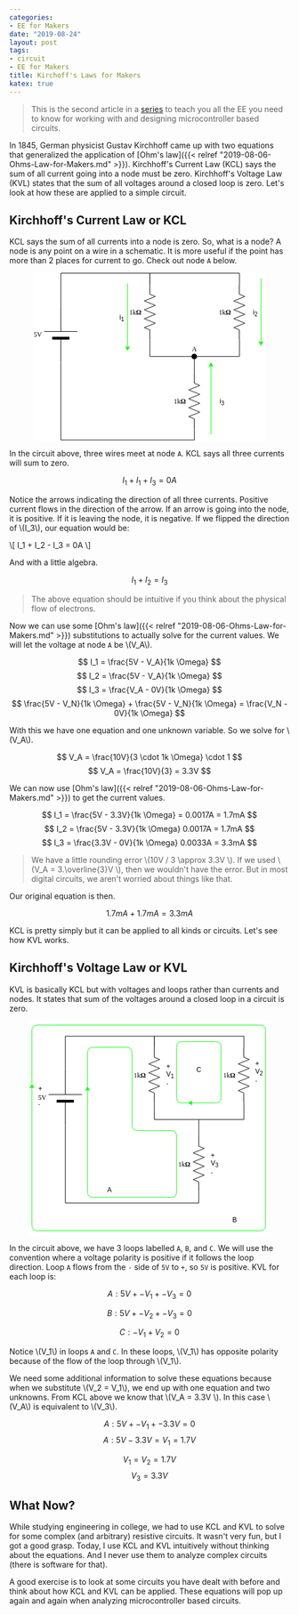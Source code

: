 ```yaml
---
categories:
- EE for Makers
date: "2019-08-24"
layout: post
tags:
- circuit
- EE for Makers
title: Kirchoff's Laws for Makers
katex: true
---
```


> This is the second article in a [series](/tags/EE-for-Makers/) to teach you all the EE you need to know for working with and designing microcontroller based circuits.

In 1845, German physicist Gustav Kirchhoff came up with two equations that generalized the application of [Ohm's law]({{< relref "2019-08-06-Ohms-Law-for-Makers.md" >}}). Kirchhoff's Current Law (KCL) says the sum of all current going into a node must be zero. Kirchhoff's Voltage Law (KVL) states that the sum of all voltages around a closed loop is zero. Let's look at how these are applied to a simple circuit.

## Kirchhoff's Current Law or KCL

KCL says the sum of all currents into a node is zero. So, what is a node? A node is any point on a wire in a schematic. It is more useful if the point has more than 2 places for current to go. Check out node `A` below.

<center>
<svg xmlns="http://www.w3.org/2000/svg" style="background-color: rgb(255, 255, 255);" xmlns:xlink="http://www.w3.org/1999/xlink" version="1.1" width="417px" height="302px" viewBox="-0.5 -0.5 417 302"><defs/><g><path d="M 288.14 180.14 L 288.14 160.14 L 288 155" fill="none" stroke="#000000" stroke-miterlimit="10" pointer-events="none"/><path d="M 288.14 280.14 L 288.14 300.14 L 48.14 300.14 L 48.14 160.14" fill="none" stroke="#000000" stroke-miterlimit="10" pointer-events="none"/><path d="M 238 230 L 256 230 L 260 220 L 268 240 L 276 220 L 284 240 L 292 220 L 300 240 L 308 220 L 316 240 L 320 230 L 338 230" fill="none" stroke="#000000" stroke-miterlimit="10" transform="rotate(90,288,230)" pointer-events="none"/><g transform="translate(249.5,223.5)"><switch><foreignObject style="overflow:visible;" pointer-events="all" width="25" height="12" requiredFeatures="http://www.w3.org/TR/SVG11/feature#Extensibility"><div xmlns="http://www.w3.org/1999/xhtml" style="display: inline-block; font-size: 12px; font-family: Verdana; color: rgb(0, 0, 0); line-height: 1.2; vertical-align: top; white-space: nowrap; text-align: right;"><div xmlns="http://www.w3.org/1999/xhtml" style="display:inline-block;text-align:inherit;text-decoration:inherit;">1k<b>Ω</b></div></div></foreignObject><text x="13" y="12" fill="#000000" text-anchor="middle" font-size="12px" font-family="Verdana">1k&lt;b&gt;Ω&lt;/b&gt;</text></switch></g><path d="M 48.14 60.14 L 48.14 0.14 L 208.14 0.14 L 208.14 20.14" fill="none" stroke="#000000" stroke-miterlimit="10" pointer-events="none"/><path d="M -2 110 L 43 110 M 53 80 L 53 140 M 53 110 L 98 110" fill="none" stroke="#000000" stroke-miterlimit="10" transform="translate(0,110)scale(1,-1)translate(0,-110)rotate(-270,48,110)" pointer-events="none"/><rect x="39" y="95" width="4" height="30" fill="#000000" stroke="#000000" transform="translate(0,110)scale(1,-1)translate(0,-110)rotate(-270,48,110)" pointer-events="none"/><g transform="translate(-1.5,103.5)"><switch><foreignObject style="overflow:visible;" pointer-events="all" width="16" height="12" requiredFeatures="http://www.w3.org/TR/SVG11/feature#Extensibility"><div xmlns="http://www.w3.org/1999/xhtml" style="display: inline-block; font-size: 12px; font-family: Verdana; color: rgb(0, 0, 0); line-height: 1.2; vertical-align: top; white-space: nowrap; text-align: right;"><div xmlns="http://www.w3.org/1999/xhtml" style="display:inline-block;text-align:inherit;text-decoration:inherit;">5V</div></div></foreignObject><text x="8" y="12" fill="#000000" text-anchor="middle" font-size="12px" font-family="Verdana">5V</text></switch></g><path d="M 208.14 120.14 L 208.14 149.86 L 287 149.86 L 287 146.43 L 284.71 146.43" fill="none" stroke="#000000" stroke-miterlimit="10" pointer-events="none"/><path d="M 158 70 L 176 70 L 180 60 L 188 80 L 196 60 L 204 80 L 212 60 L 220 80 L 228 60 L 236 80 L 240 70 L 258 70" fill="none" stroke="#000000" stroke-miterlimit="10" transform="rotate(90,208,70)" pointer-events="none"/><g transform="translate(169.5,63.5)"><switch><foreignObject style="overflow:visible;" pointer-events="all" width="25" height="12" requiredFeatures="http://www.w3.org/TR/SVG11/feature#Extensibility"><div xmlns="http://www.w3.org/1999/xhtml" style="display: inline-block; font-size: 12px; font-family: Verdana; color: rgb(0, 0, 0); line-height: 1.2; vertical-align: top; white-space: nowrap; text-align: right;"><div xmlns="http://www.w3.org/1999/xhtml" style="display:inline-block;text-align:inherit;text-decoration:inherit;">1k<b>Ω</b></div></div></foreignObject><text x="13" y="12" fill="#000000" text-anchor="middle" font-size="12px" font-family="Verdana">1k&lt;b&gt;Ω&lt;/b&gt;</text></switch></g><path d="M 369.29 20.14 L 369.29 0.14 L 208.14 0.14 L 208.14 20.14" fill="none" stroke="#000000" stroke-miterlimit="10" pointer-events="none"/><path d="M 319 70 L 337 70 L 341 60 L 349 80 L 357 60 L 365 80 L 373 60 L 381 80 L 389 60 L 397 80 L 401 70 L 419 70" fill="none" stroke="#000000" stroke-miterlimit="10" transform="rotate(90,369,70)" pointer-events="none"/><g transform="translate(330.5,63.5)"><switch><foreignObject style="overflow:visible;" pointer-events="all" width="25" height="12" requiredFeatures="http://www.w3.org/TR/SVG11/feature#Extensibility"><div xmlns="http://www.w3.org/1999/xhtml" style="display: inline-block; font-size: 12px; font-family: Verdana; color: rgb(0, 0, 0); line-height: 1.2; vertical-align: top; white-space: nowrap; text-align: right;"><div xmlns="http://www.w3.org/1999/xhtml" style="display:inline-block;text-align:inherit;text-decoration:inherit;">1k<b>Ω</b></div></div></foreignObject><text x="13" y="12" fill="#000000" text-anchor="middle" font-size="12px" font-family="Verdana">1k&lt;b&gt;Ω&lt;/b&gt;</text></switch></g><ellipse cx="288" cy="150" rx="5" ry="5" fill="#000000" stroke="none" pointer-events="none"/><g transform="translate(283.5,129.5)"><switch><foreignObject style="overflow:visible;" pointer-events="all" width="8" height="12" requiredFeatures="http://www.w3.org/TR/SVG11/feature#Extensibility"><div xmlns="http://www.w3.org/1999/xhtml" style="display: inline-block; font-size: 12px; font-family: Verdana; color: rgb(0, 0, 0); line-height: 1.2; vertical-align: top; width: 9px; white-space: nowrap; overflow-wrap: normal; text-align: center;"><div xmlns="http://www.w3.org/1999/xhtml" style="display:inline-block;text-align:inherit;text-decoration:inherit;white-space:normal;">A</div></div></foreignObject><text x="4" y="12" fill="#000000" text-anchor="middle" font-size="12px" font-family="Verdana">A</text></switch></g><path d="M 369.29 120.14 L 369.29 149.86 L 293 149.86" fill="none" stroke="#000000" stroke-miterlimit="10" pointer-events="none"/><path d="M 168 18.29 L 168 133.63" fill="none" stroke="#00ff00" stroke-miterlimit="10" pointer-events="none"/><path d="M 168 138.88 L 164.5 131.88 L 168 133.63 L 171.5 131.88 Z" fill="#00ff00" stroke="#00ff00" stroke-miterlimit="10" pointer-events="none"/><g transform="translate(153.5,72.5)"><switch><foreignObject style="overflow:visible;" pointer-events="all" width="8" height="14" requiredFeatures="http://www.w3.org/TR/SVG11/feature#Extensibility"><div xmlns="http://www.w3.org/1999/xhtml" style="display: inline-block; font-size: 12px; font-family: Helvetica; color: rgb(0, 0, 0); line-height: 1.2; vertical-align: top; white-space: nowrap; text-align: center;"><div xmlns="http://www.w3.org/1999/xhtml" style="display:inline-block;text-align:inherit;text-decoration:inherit;background-color:#ffffff;"><div>i<sub>1</sub></div></div></div></foreignObject><text x="4" y="13" fill="#000000" text-anchor="middle" font-size="12px" font-family="Helvetica">[Not supported by viewer]</text></switch></g><path d="M 408 9.29 L 408 124.63" fill="none" stroke="#00ff00" stroke-miterlimit="10" pointer-events="none"/><path d="M 408 129.88 L 404.5 122.88 L 408 124.63 L 411.5 122.88 Z" fill="#00ff00" stroke="#00ff00" stroke-miterlimit="10" pointer-events="none"/><g transform="translate(393.5,63.5)"><switch><foreignObject style="overflow:visible;" pointer-events="all" width="8" height="14" requiredFeatures="http://www.w3.org/TR/SVG11/feature#Extensibility"><div xmlns="http://www.w3.org/1999/xhtml" style="display: inline-block; font-size: 12px; font-family: Helvetica; color: rgb(0, 0, 0); line-height: 1.2; vertical-align: top; white-space: nowrap; text-align: center;"><div xmlns="http://www.w3.org/1999/xhtml" style="display:inline-block;text-align:inherit;text-decoration:inherit;background-color:#ffffff;"><div>i<sub>2</sub></div></div></div></foreignObject><text x="4" y="13" fill="#000000" text-anchor="middle" font-size="12px" font-family="Helvetica">[Not supported by viewer]</text></switch></g><path d="M 318 290 L 318 166.37" fill="none" stroke="#00ff00" stroke-miterlimit="10" pointer-events="none"/><path d="M 318 161.12 L 321.5 168.12 L 318 166.37 L 314.5 168.12 Z" fill="#00ff00" stroke="#00ff00" stroke-miterlimit="10" pointer-events="none"/><g transform="translate(333.5,223.5)"><switch><foreignObject style="overflow:visible;" pointer-events="all" width="8" height="14" requiredFeatures="http://www.w3.org/TR/SVG11/feature#Extensibility"><div xmlns="http://www.w3.org/1999/xhtml" style="display: inline-block; font-size: 12px; font-family: Helvetica; color: rgb(0, 0, 0); line-height: 1.2; vertical-align: top; white-space: nowrap; text-align: center;"><div xmlns="http://www.w3.org/1999/xhtml" style="display:inline-block;text-align:inherit;text-decoration:inherit;background-color:#ffffff;"><div>i<sub>3</sub></div></div></div></foreignObject><text x="4" y="13" fill="#000000" text-anchor="middle" font-size="12px" font-family="Helvetica">[Not supported by viewer]</text></switch></g></g></svg></center>

In the circuit above, three wires meet at node `A`. KCL says all three currents will sum to zero.

$$ I_1 + I_1 + I_3 = 0A $$

Notice the arrows indicating the direction of all three currents. Positive current flows in the direction of the arrow. If an arrow is going into the node, it is positive. If it is leaving the node, it is negative. If we flipped the direction of \\(I_3\\), our equation would be:

\\[ I_1 + I_2 - I_3 = 0A \\]

And with a little algebra.

$$ I_1 + I_2 = I_3 $$

> The above equation should be intuitive if you think about the physical flow of electrons.

Now we can use some [Ohm's law]({{< relref "2019-08-06-Ohms-Law-for-Makers.md" >}}) substitutions to actually solve for the current values. We will let the voltage at node `A` be \\(V_A\\).

$$ I_1 = \frac{5V - V_A}{1k \Omega} $$
$$ I_2 = \frac{5V - V_A}{1k \Omega} $$
$$ I_3 = \frac{V_A - 0V}{1k \Omega} $$
$$ \frac{5V - V_N}{1k \Omega} + \frac{5V - V_N}{1k \Omega} = \frac{V_N - 0V}{1k \Omega} $$

With this we have one equation and one unknown variable. So we solve for \\(V_A\\).

$$ V_A = \frac{10V}{3 \cdot 1k \Omega} \cdot 1 $$
$$ V_A = \frac{10V}{3} = 3.3V $$

We can now use [Ohm's law]({{< relref "2019-08-06-Ohms-Law-for-Makers.md" >}}) to get the current values.

$$ I_1 = \frac{5V - 3.3V}{1k \Omega} = 0.0017A = 1.7mA $$
$$ I_2 = \frac{5V - 3.3V}{1k \Omega} 0.0017A = 1.7mA $$
$$ I_3 = \frac{3.3V - 0V}{1k \Omega} 0.0033A = 3.3mA $$

> We have a little rounding error \\(10V / 3 \approx 3.3V \\). If we used \\(V_A = 3.\overline{3}V \\), then we wouldn't have the error. But in most digital circuits, we aren't worried about things like that.

Our original equation is then.

$$ 1.7mA + 1.7mA = 3.3mA $$

KCL is pretty simply but it can be applied to all kinds or circuits. Let's see how KVL works.

## Kirchhoff's Voltage Law or KVL

KVL is basically KCL but with voltages and loops rather than currents and nodes. It states that sum of the voltages around a closed loop in a circuit is zero.

<center>
<svg xmlns="http://www.w3.org/2000/svg" style="background-color: rgb(255, 255, 255);" xmlns:xlink="http://www.w3.org/1999/xlink" version="1.1" width="438px" height="386px" viewBox="-0.5 -0.5 438 386"><defs/><g><path d="M 307.14 307.14 L 307.14 327.14 L 67.14 327.14 L 67.14 187.14" fill="none" stroke="#000000" stroke-miterlimit="10" pointer-events="none"/><path d="M 257 257 L 275 257 L 279 247 L 287 267 L 295 247 L 303 267 L 311 247 L 319 267 L 327 247 L 335 267 L 339 257 L 357 257" fill="none" stroke="#000000" stroke-miterlimit="10" transform="rotate(90,307,257)" pointer-events="none"/><g transform="translate(268.5,250.5)"><switch><foreignObject style="overflow:visible;" pointer-events="all" width="25" height="12" requiredFeatures="http://www.w3.org/TR/SVG11/feature#Extensibility"><div xmlns="http://www.w3.org/1999/xhtml" style="display: inline-block; font-size: 12px; font-family: Verdana; color: rgb(0, 0, 0); line-height: 1.2; vertical-align: top; white-space: nowrap; text-align: right;"><div xmlns="http://www.w3.org/1999/xhtml" style="display:inline-block;text-align:inherit;text-decoration:inherit;">1k<b>Ω</b></div></div></foreignObject><text x="13" y="12" fill="#000000" text-anchor="middle" font-size="12px" font-family="Verdana">1k&lt;b&gt;Ω&lt;/b&gt;</text></switch></g><path d="M 67.14 87.14 L 67.14 27.14 L 227.14 27.14 L 227.14 47.14" fill="none" stroke="#000000" stroke-miterlimit="10" pointer-events="none"/><path d="M 17 137 L 62 137 M 72 107 L 72 167 M 72 137 L 117 137" fill="none" stroke="#000000" stroke-miterlimit="10" transform="translate(0,137)scale(1,-1)translate(0,-137)rotate(-270,67,137)" pointer-events="none"/><rect x="58" y="122" width="4" height="30" fill="#000000" stroke="#000000" transform="translate(0,137)scale(1,-1)translate(0,-137)rotate(-270,67,137)" pointer-events="none"/><g transform="translate(17.5,130.5)"><switch><foreignObject style="overflow:visible;" pointer-events="all" width="16" height="12" requiredFeatures="http://www.w3.org/TR/SVG11/feature#Extensibility"><div xmlns="http://www.w3.org/1999/xhtml" style="display: inline-block; font-size: 12px; font-family: Verdana; color: rgb(0, 0, 0); line-height: 1.2; vertical-align: top; white-space: nowrap; text-align: right;"><div xmlns="http://www.w3.org/1999/xhtml" style="display:inline-block;text-align:inherit;text-decoration:inherit;">5V</div></div></foreignObject><text x="8" y="12" fill="#000000" text-anchor="middle" font-size="12px" font-family="Verdana">5V</text></switch></g><path d="M 227.14 147.14 L 227.14 176.86 L 307.14 176.86" fill="none" stroke="#000000" stroke-miterlimit="10" pointer-events="none"/><path d="M 177 97 L 195 97 L 199 87 L 207 107 L 215 87 L 223 107 L 231 87 L 239 107 L 247 87 L 255 107 L 259 97 L 277 97" fill="none" stroke="#000000" stroke-miterlimit="10" transform="rotate(90,227,97)" pointer-events="none"/><g transform="translate(188.5,90.5)"><switch><foreignObject style="overflow:visible;" pointer-events="all" width="25" height="12" requiredFeatures="http://www.w3.org/TR/SVG11/feature#Extensibility"><div xmlns="http://www.w3.org/1999/xhtml" style="display: inline-block; font-size: 12px; font-family: Verdana; color: rgb(0, 0, 0); line-height: 1.2; vertical-align: top; white-space: nowrap; text-align: right;"><div xmlns="http://www.w3.org/1999/xhtml" style="display:inline-block;text-align:inherit;text-decoration:inherit;">1k<b>Ω</b></div></div></foreignObject><text x="13" y="12" fill="#000000" text-anchor="middle" font-size="12px" font-family="Verdana">1k&lt;b&gt;Ω&lt;/b&gt;</text></switch></g><path d="M 388.29 47.14 L 388.29 27.14 L 227.14 27.14 L 227.14 47.14" fill="none" stroke="#000000" stroke-miterlimit="10" pointer-events="none"/><path d="M 388.29 147.14 L 388.29 176.86 L 307.14 176.86 L 307.14 207.14" fill="none" stroke="#000000" stroke-miterlimit="10" pointer-events="none"/><path d="M 338 97 L 356 97 L 360 87 L 368 107 L 376 87 L 384 107 L 392 87 L 400 107 L 408 87 L 416 107 L 420 97 L 438 97" fill="none" stroke="#000000" stroke-miterlimit="10" transform="rotate(90,388,97)" pointer-events="none"/><g transform="translate(349.5,90.5)"><switch><foreignObject style="overflow:visible;" pointer-events="all" width="25" height="12" requiredFeatures="http://www.w3.org/TR/SVG11/feature#Extensibility"><div xmlns="http://www.w3.org/1999/xhtml" style="display: inline-block; font-size: 12px; font-family: Verdana; color: rgb(0, 0, 0); line-height: 1.2; vertical-align: top; white-space: nowrap; text-align: right;"><div xmlns="http://www.w3.org/1999/xhtml" style="display:inline-block;text-align:inherit;text-decoration:inherit;">1k<b>Ω</b></div></div></foreignObject><text x="13" y="12" fill="#000000" text-anchor="middle" font-size="12px" font-family="Verdana">1k&lt;b&gt;Ω&lt;/b&gt;</text></switch></g><path d="M 7.14 112.29 L 7.14 17.14 Q 7.14 7.14 17.14 7.14 L 22.14 7.14 Q 27.14 7.14 37.14 7.14 L 417.14 7.14 Q 427.14 7.14 427.14 17.14 L 427.14 366.86 Q 427.14 376.86 417.14 376.86 L 17.14 376.86 Q 7.14 376.86 7.14 366.86 L 7.14 118.65" fill="none" stroke="#00ff00" stroke-miterlimit="10" pointer-events="none"/><path d="M 7.14 113.4 L 10.64 120.4 L 7.14 118.65 L 3.64 120.4 Z" fill="#00ff00" stroke="#00ff00" stroke-miterlimit="10" pointer-events="none"/><g transform="translate(367.5,350.5)"><switch><foreignObject style="overflow:visible;" pointer-events="all" width="8" height="12" requiredFeatures="http://www.w3.org/TR/SVG11/feature#Extensibility"><div xmlns="http://www.w3.org/1999/xhtml" style="display: inline-block; font-size: 12px; font-family: Helvetica; color: rgb(0, 0, 0); line-height: 1.2; vertical-align: top; white-space: nowrap; text-align: center;"><div xmlns="http://www.w3.org/1999/xhtml" style="display:inline-block;text-align:inherit;text-decoration:inherit;background-color:#ffffff;">B</div></div></foreignObject><text x="4" y="12" fill="#000000" text-anchor="middle" font-size="12px" font-family="Helvetica">B</text></switch></g><path d="M 107.14 116.86 L 107.14 57.14 Q 107.14 47.14 117.14 47.14 L 177.14 47.14 Q 187.14 47.14 187.14 57.14 L 187.14 186.86 Q 187.14 196.86 197.14 196.86 L 257.14 196.86 Q 267.14 196.86 267.14 206.86 L 267.14 306.86 Q 267.14 316.86 257.14 316.86 L 117.14 316.86 Q 107.14 316.86 107.14 306.86 L 107.14 123.23" fill="none" stroke="#00ff00" stroke-miterlimit="10" pointer-events="none"/><path d="M 107.14 117.98 L 110.64 124.98 L 107.14 123.23 L 103.64 124.98 Z" fill="#00ff00" stroke="#00ff00" stroke-miterlimit="10" pointer-events="none"/><g transform="translate(142.5,296.5)"><switch><foreignObject style="overflow:visible;" pointer-events="all" width="8" height="12" requiredFeatures="http://www.w3.org/TR/SVG11/feature#Extensibility"><div xmlns="http://www.w3.org/1999/xhtml" style="display: inline-block; font-size: 12px; font-family: Helvetica; color: rgb(0, 0, 0); line-height: 1.2; vertical-align: top; white-space: nowrap; text-align: center;"><div xmlns="http://www.w3.org/1999/xhtml" style="display:inline-block;text-align:inherit;text-decoration:inherit;background-color:#ffffff;">A</div></div></foreignObject><text x="4" y="12" fill="#000000" text-anchor="middle" font-size="12px" font-family="Helvetica">A</text></switch></g><g transform="translate(248.5,74.5)"><switch><foreignObject style="overflow:visible;" pointer-events="all" width="14" height="45" requiredFeatures="http://www.w3.org/TR/SVG11/feature#Extensibility"><div xmlns="http://www.w3.org/1999/xhtml" style="display: inline-block; font-size: 12px; font-family: Helvetica; color: rgb(0, 0, 0); line-height: 1.2; vertical-align: top; white-space: nowrap; text-align: left;"><div xmlns="http://www.w3.org/1999/xhtml" style="display:inline-block;text-align:inherit;text-decoration:inherit;">+<br /><div>V<sub>1</sub></div><div><sub>-<br /></sub></div></div></div></foreignObject><text x="7" y="29" fill="#000000" text-anchor="middle" font-size="12px" font-family="Helvetica">[Not supported by viewer]</text></switch></g><g transform="translate(408.5,69.5)"><switch><foreignObject style="overflow:visible;" pointer-events="all" width="14" height="45" requiredFeatures="http://www.w3.org/TR/SVG11/feature#Extensibility"><div xmlns="http://www.w3.org/1999/xhtml" style="display: inline-block; font-size: 12px; font-family: Helvetica; color: rgb(0, 0, 0); line-height: 1.2; vertical-align: top; white-space: nowrap; text-align: left;"><div xmlns="http://www.w3.org/1999/xhtml" style="display:inline-block;text-align:inherit;text-decoration:inherit;"><div>+<br /></div><div>V<sub>2</sub></div><div><sub>-<br /></sub></div></div></div></foreignObject><text x="7" y="29" fill="#000000" text-anchor="middle" font-size="12px" font-family="Helvetica">[Not supported by viewer]</text></switch></g><g transform="translate(328.5,234.5)"><switch><foreignObject style="overflow:visible;" pointer-events="all" width="14" height="45" requiredFeatures="http://www.w3.org/TR/SVG11/feature#Extensibility"><div xmlns="http://www.w3.org/1999/xhtml" style="display: inline-block; font-size: 12px; font-family: Helvetica; color: rgb(0, 0, 0); line-height: 1.2; vertical-align: top; white-space: nowrap; text-align: left;"><div xmlns="http://www.w3.org/1999/xhtml" style="display:inline-block;text-align:inherit;text-decoration:inherit;"><div>+<br /></div><div>V<sub>3</sub></div><div><sub>-<br /></sub></div></div></div></foreignObject><text x="7" y="29" fill="#000000" text-anchor="middle" font-size="12px" font-family="Helvetica">[Not supported by viewer]</text></switch></g><path d="M 287.14 147.14 L 277.14 147.14 Q 267.14 147.14 267.14 137.14 L 267.14 46.86 Q 267.14 36.86 277.14 36.86 L 337.14 36.86 Q 347.14 36.86 347.14 46.86 L 347.14 137.14 Q 347.14 147.14 337.14 147.14 L 293.51 147.14" fill="none" stroke="#00ff00" stroke-miterlimit="10" pointer-events="none"/><path d="M 288.26 147.14 L 295.26 143.64 L 293.51 147.14 L 295.26 150.64 Z" fill="#00ff00" stroke="#00ff00" stroke-miterlimit="10" pointer-events="none"/><g transform="translate(302.5,80.5)"><switch><foreignObject style="overflow:visible;" pointer-events="all" width="9" height="12" requiredFeatures="http://www.w3.org/TR/SVG11/feature#Extensibility"><div xmlns="http://www.w3.org/1999/xhtml" style="display: inline-block; font-size: 12px; font-family: Helvetica; color: rgb(0, 0, 0); line-height: 1.2; vertical-align: top; white-space: nowrap; text-align: center;"><div xmlns="http://www.w3.org/1999/xhtml" style="display:inline-block;text-align:inherit;text-decoration:inherit;background-color:#ffffff;">C</div></div></foreignObject><text x="5" y="12" fill="#000000" text-anchor="middle" font-size="12px" font-family="Helvetica">C</text></switch></g><g transform="translate(18.5,114.5)"><switch><foreignObject style="overflow:visible;" pointer-events="all" width="7" height="43" requiredFeatures="http://www.w3.org/TR/SVG11/feature#Extensibility"><div xmlns="http://www.w3.org/1999/xhtml" style="display: inline-block; font-size: 12px; font-family: Helvetica; color: rgb(0, 0, 0); line-height: 1.2; vertical-align: top; white-space: nowrap; text-align: left;"><div xmlns="http://www.w3.org/1999/xhtml" style="display:inline-block;text-align:inherit;text-decoration:inherit;"><div>+</div><div><br /></div><div><sub>-</sub><br /></div></div></div></foreignObject><text x="4" y="28" fill="#000000" text-anchor="middle" font-size="12px" font-family="Helvetica">[Not supported by viewer]</text></switch></g></g></svg></center>

In the circuit above, we have 3 loops labelled `A`, `B`, and `C`.  We will use the convention where a voltage polarity is positive if it follows the loop direction.  Loop `A` flows from the `-` side of `5V` to `+`, so `5V` is positive. KVL for each loop is:

$$ A: 5V + -V_1 + -V_3 = 0 $$

$$ B: 5V + -V_2 + -V_3 = 0 $$

$$ C: -V_1 + V_2 = 0 $$

Notice \\(V_1\\) in loops `A` and `C`. In these loops, \\(V_1\\) has opposite polarity because of the flow of the loop through \\(V_1\\).

We need some additional information to solve these equations because when we substitute \\(V_2 = V_1\\), we end up with one equation and two unknowns. From KCL above we know that \\(V_A = 3.3V \\). In this case \\(V_A\\) is equivalent to \\(V_3\\).

$$ A: 5V + -V_1 + -3.3V = 0 $$
$$ A: 5V - 3.3V = V_1 = 1.7V $$

$$ V_1 = V_2 = 1.7V $$
$$ V_3 = 3.3V $$

## What Now?

While studying engineering in college, we had to use KCL and KVL to solve for some complex (and arbitrary) resistive circuits. It wasn't very fun, but I got a good grasp. Today, I use KCL and KVL intuitively without thinking about the equations. And I never use them to analyze complex circuits (there is software for that).

A good exercise is to look at some circuits you have dealt with before and think about how KCL and KVL can be applied. These equations will pop up again and again when analyzing microcontroller based circuits.



